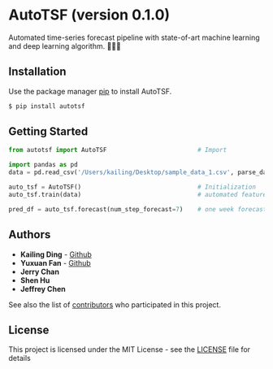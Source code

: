# AutoTSF (version 0.1.0)

Automated time-series forecast pipeline with state-of-art machine learning and deep learning algorithm. 🚀🚀🚀

## Installation

Use the package manager [pip](https://pip.pypa.io/en/stable/) to install AutoTSF.

```bash
$ pip install autotsf
```

## Getting Started 

```python
from autotsf import AutoTSF                         # Import

import pandas as pd
data = pd.read_csv('/Users/kailing/Desktop/sample_data_1.csv', parse_dates=['datetime'])  # for testing

auto_tsf = AutoTSF()                                # Initialization
auto_tsf.train(data)                                # automated feature engineering and model training

pred_df = auto_tsf.forecast(num_step_forecast=7)    # one week forecast
```

## Authors

* **Kailing Ding** - [Github](https://github.com/kailingding)
* **Yuxuan Fan** - [Github](https://github.com/991231/)
* **Jerry Chan**
* **Shen Hu**
* **Jeffrey Chen**

See also the list of [contributors](https://github.com/kailingding/Autotsf/graphs/contributors) who participated in this project.

## License

This project is licensed under the MIT License - see the [LICENSE](LICENSE) file for details
